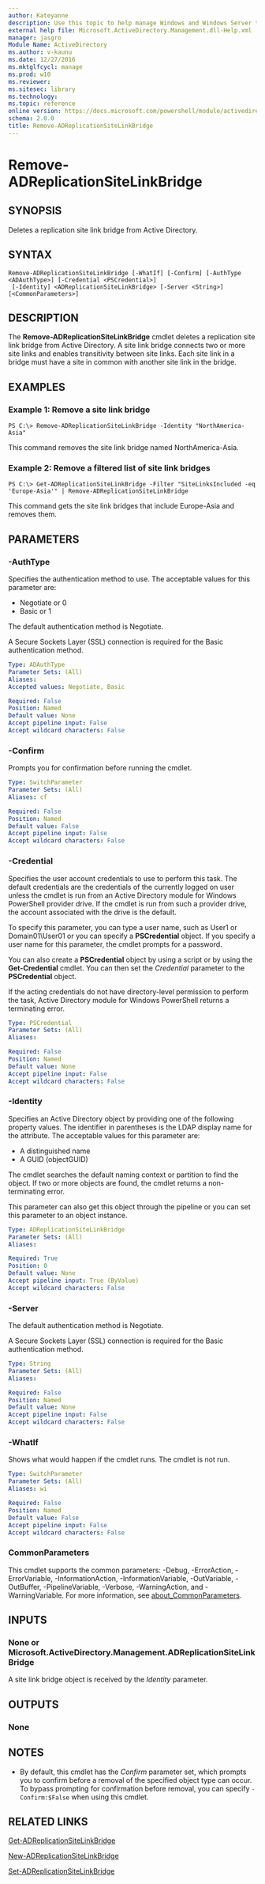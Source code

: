 ```yaml
---
author: Kateyanne
description: Use this topic to help manage Windows and Windows Server technologies with Windows PowerShell.
external help file: Microsoft.ActiveDirectory.Management.dll-Help.xml
manager: jasgro
Module Name: ActiveDirectory
ms.author: v-kaunu
ms.date: 12/27/2016
ms.mktglfcycl: manage
ms.prod: w10
ms.reviewer: 
ms.sitesec: library
ms.technology: 
ms.topic: reference
online version: https://docs.microsoft.com/powershell/module/activedirectory/remove-adreplicationsitelinkbridge?view=windowsserver2019-ps&wt.mc_id=ps-gethelp
schema: 2.0.0
title: Remove-ADReplicationSiteLinkBridge
---
```


# Remove-ADReplicationSiteLinkBridge

## SYNOPSIS
Deletes a replication site link bridge from Active Directory.

## SYNTAX

```
Remove-ADReplicationSiteLinkBridge [-WhatIf] [-Confirm] [-AuthType <ADAuthType>] [-Credential <PSCredential>]
 [-Identity] <ADReplicationSiteLinkBridge> [-Server <String>] [<CommonParameters>]
```

## DESCRIPTION
The **Remove-ADReplicationSiteLinkBridge** cmdlet deletes a replication site link bridge from Active Directory.
A site link bridge connects two or more site links and enables transitivity between site links.
Each site link in a bridge must have a site in common with another site link in the bridge.

## EXAMPLES

### Example 1: Remove a site link bridge
```
PS C:\> Remove-ADReplicationSiteLinkBridge -Identity "NorthAmerica-Asia"
```

This command removes the site link bridge named NorthAmerica-Asia.

### Example 2: Remove a filtered list of site link bridges
```
PS C:\> Get-ADReplicationSiteLinkBridge -Filter "SiteLinksIncluded -eq 'Europe-Asia'" | Remove-ADReplicationSiteLinkBridge
```

This command gets the site link bridges that include Europe-Asia and removes them.

## PARAMETERS

### -AuthType
Specifies the authentication method to use.
The acceptable values for this parameter are:

- Negotiate or 0
- Basic or 1

The default authentication method is Negotiate.

A Secure Sockets Layer (SSL) connection is required for the Basic authentication method.

```yaml
Type: ADAuthType
Parameter Sets: (All)
Aliases: 
Accepted values: Negotiate, Basic

Required: False
Position: Named
Default value: None
Accept pipeline input: False
Accept wildcard characters: False
```

### -Confirm
Prompts you for confirmation before running the cmdlet.

```yaml
Type: SwitchParameter
Parameter Sets: (All)
Aliases: cf

Required: False
Position: Named
Default value: False
Accept pipeline input: False
Accept wildcard characters: False
```

### -Credential
Specifies the user account credentials to use to perform this task.
The default credentials are the credentials of the currently logged on user unless the cmdlet is run from an Active Directory module for Windows PowerShell provider drive.
If the cmdlet is run from such a provider drive, the account associated with the drive is the default.

To specify this parameter, you can type a user name, such as User1 or Domain01\User01 or you can specify a **PSCredential** object.
If you specify a user name for this parameter, the cmdlet prompts for a password.

You can also create a **PSCredential** object by using a script or by using the **Get-Credential** cmdlet.
You can then set the *Credential* parameter to the **PSCredential** object.

If the acting credentials do not have directory-level permission to perform the task, Active Directory module for Windows PowerShell returns a terminating error.

```yaml
Type: PSCredential
Parameter Sets: (All)
Aliases: 

Required: False
Position: Named
Default value: None
Accept pipeline input: False
Accept wildcard characters: False
```

### -Identity
Specifies an Active Directory object by providing one of the following property values.
The identifier in parentheses is the LDAP display name for the attribute.
The acceptable values for this parameter are:

- A distinguished name
- A GUID (objectGUID)

The cmdlet searches the default naming context or partition to find the object.
If two or more objects are found, the cmdlet returns a non-terminating error.

This parameter can also get this object through the pipeline or you can set this parameter to an object instance.

```yaml
Type: ADReplicationSiteLinkBridge
Parameter Sets: (All)
Aliases: 

Required: True
Position: 0
Default value: None
Accept pipeline input: True (ByValue)
Accept wildcard characters: False
```

### -Server
The default authentication method is Negotiate.

A Secure Sockets Layer (SSL) connection is required for the Basic authentication method.

```yaml
Type: String
Parameter Sets: (All)
Aliases: 

Required: False
Position: Named
Default value: None
Accept pipeline input: False
Accept wildcard characters: False
```

### -WhatIf
Shows what would happen if the cmdlet runs.
The cmdlet is not run.

```yaml
Type: SwitchParameter
Parameter Sets: (All)
Aliases: wi

Required: False
Position: Named
Default value: False
Accept pipeline input: False
Accept wildcard characters: False
```

### CommonParameters
This cmdlet supports the common parameters: -Debug, -ErrorAction, -ErrorVariable, -InformationAction, -InformationVariable, -OutVariable, -OutBuffer, -PipelineVariable, -Verbose, -WarningAction, and -WarningVariable. For more information, see [about_CommonParameters](https://go.microsoft.com/fwlink/?LinkID=113216).

## INPUTS

### None or Microsoft.ActiveDirectory.Management.ADReplicationSiteLinkBridge
A site link bridge object is received by the *Identity* parameter.

## OUTPUTS

### None

## NOTES
* By default, this cmdlet has the *Confirm* parameter set, which prompts you to confirm before a removal of the specified object type can occur. To bypass prompting for confirmation before removal, you can specify `-Confirm:$False` when using this cmdlet.

## RELATED LINKS

[Get-ADReplicationSiteLinkBridge](./Get-ADReplicationSiteLinkBridge.md)

[New-ADReplicationSiteLinkBridge](./New-ADReplicationSiteLinkBridge.md)

[Set-ADReplicationSiteLinkBridge](./Set-ADReplicationSiteLinkBridge.md)

